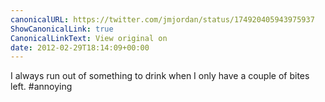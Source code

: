 ```yaml
---
canonicalURL: https://twitter.com/jmjordan/status/174920405943975937
ShowCanonicalLink: true
CanonicalLinkText: View original on
date: 2012-02-29T18:14:09+00:00
---
```

I always run out of something to drink when I only have a couple of bites left. #annoying